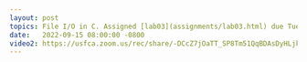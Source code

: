 ```yaml
---
layout: post
topics: File I/O in C. Assigned [lab03](assignments/lab03.html) due Tue 9/20 
date:   2022-09-15 08:00:00 -0800
video2: https://usfca.zoom.us/rec/share/-DCcZ7jOaTT_SP8Tm51QqBDAsDyHLjk4fKbXigKcMDs2NMnMSyFz5_Zhig0Xj_jX.XsupcPgTDVy96X80
---
```

